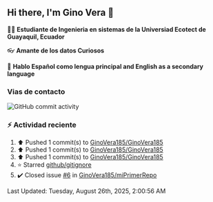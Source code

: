 ## Hi there, I'm Gino Vera 👋

:student: **Estudiante de Ingenieria en sistemas de la Universiad Ecotect de Guayaquil, Ecuador**

:eyeglasses: **Amante de los datos Curiosos**

:book: **Hablo Español como lengua principal and English as a secondary language**

### Vias de contacto

![GitHub commit activity](https://img.shields.io/github/commit-activity/m/GinoVera185/GinoVera185)

### :zap: Actividad reciente
<!--RECENT_ACTIVITY:start-->
1. ⬆️ Pushed 1 commit(s) to [GinoVera185/GinoVera185](https://github.com/GinoVera185/GinoVera185)<br>
2. ⬆️ Pushed 1 commit(s) to [GinoVera185/GinoVera185](https://github.com/GinoVera185/GinoVera185)<br>
3. ⬆️ Pushed 1 commit(s) to [GinoVera185/GinoVera185](https://github.com/GinoVera185/GinoVera185)<br>
4. ⭐ Starred [github/gitignore](https://github.com/github/gitignore)<br>
5. ✔️ Closed issue [#6](https://github.com/GinoVera185/miPrimerRepo/issues/6) in [GinoVera185/miPrimerRepo](https://github.com/GinoVera185/miPrimerRepo)<br>
<!--RECENT_ACTIVITY:end-->
<!--RECENT_ACTIVITY:last_update-->
Last Updated: Tuesday, August 26th, 2025, 2:00:56 AM
<!--RECENT_ACTIVITY:last_update_end-->
